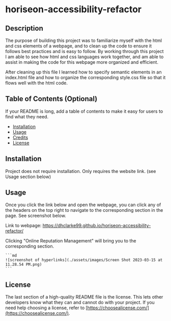 # horiseon-accessibility-refactor

## Description

The purpose of building this project was to familiarize myself with the html and css elements of a webpage, and to clean up the code to ensure it follows best practices and is easy to follow. By working through this project I am able to see how html and css languages work together, and am able to assist in making the code for this webpage more organized and efficient. 

After cleaning up this file I learned how to specify semantic elements in an index.html file and how to organize the corresponding style.css file so that it flows well with the html code.


## Table of Contents (Optional)

If your README is long, add a table of contents to make it easy for users to find what they need.

- [Installation](#installation)
- [Usage](#usage)
- [Credits](#credits)
- [License](#license)

## Installation

Project does not require installation. Only requires the website link. (see Usage section below)

## Usage

Once you click the link below and open the webpage, you can click any of the headers on the top right to navigate to the corresponding section in the page. See screenshot below.

Link to webpage: https://dhclarke99.github.io/horiseon-accessibility-refactor/

Clicking "Online Reputation Management" will bring you to the corresponding section.

    ```md
    ![screenshot of hyperlinks](./assets/images/Screen Shot 2023-03-15 at 11.28.54 PM.png)
    ```


## License

The last section of a high-quality README file is the license. This lets other developers know what they can and cannot do with your project. If you need help choosing a license, refer to [https://choosealicense.com/](https://choosealicense.com/).

